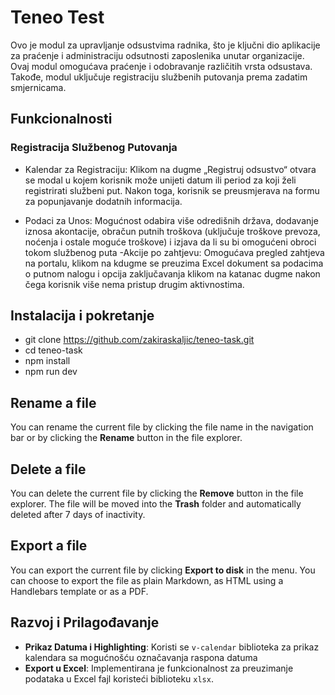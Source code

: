 # Teneo Test
Ovo je modul za upravljanje odsustvima radnika, što je ključni dio aplikacije za praćenje i administraciju odsutnosti zaposlenika unutar organizacije. Ovaj modul omogućava praćenje i odobravanje različitih vrsta odsustava. Takođe, modul uključuje registraciju službenih putovanja prema zadatim smjernicama.

  

## Funkcionalnosti

### Registracija Službenog Putovanja

- Kalendar za Registraciju: Klikom na dugme „Registruj odsustvo“ otvara se modal u kojem korisnik može unijeti datum ili period za koji želi registrirati službeni put. Nakon toga, korisnik se preusmjerava na formu za popunjavanje dodatnih informacija.

- Podaci za Unos: Mogućnost odabira više odredišnih država, dodavanje iznosa akontacije, obračun putnih troškova (uključuje troškove prevoza, noćenja i ostale moguće troškove) i izjava da li su bi omogućeni obroci tokom službenog puta
-Akcije po zahtjevu: Omogućava pregled zahtjeva na portalu, klikom na kdugme se preuzima Excel dokument sa podacima o putnom nalogu i opcija zaključavanja klikom na katanac dugme nakon čega korisnik više nema pristup drugim aktivnostima.

## Instalacija i pokretanje

- git clone https://github.com/zakiraskaljic/teneo-task.git
-  cd teneo-task
- npm install
- npm run dev 
## Rename a file

You can rename the current file by clicking the file name in the navigation bar or by clicking the **Rename** button in the file explorer.

## Delete a file

You can delete the current file by clicking the **Remove** button in the file explorer. The file will be moved into the **Trash** folder and automatically deleted after 7 days of inactivity.

## Export a file

You can export the current file by clicking **Export to disk** in the menu. You can choose to export the file as plain Markdown, as HTML using a Handlebars template or as a PDF.


##  Razvoj i Prilagođavanje

-   **Prikaz Datuma i Highlighting**: Koristi se `v-calendar` biblioteka za prikaz kalendara sa mogućnošću označavanja raspona datuma 
-   **Export u Excel**: Implementirana je funkcionalnost za preuzimanje podataka u Excel fajl koristeći biblioteku `xlsx`.






